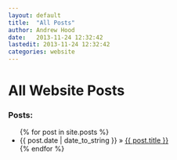 ```yaml
---
layout: default
title:  "All Posts"
author: Andrew Hood
date:   2013-11-24 12:32:42
lastedit: 2013-11-24 12:32:42
categories: website
---
```


All Website Posts
=================

<h3>Posts:</h3>
<ul class="posts">
	{% for post in site.posts %}
	<li><span>{{ post.date | date_to_string }}</span> &raquo; <a href="{{ post.url }}">{{ post.title }}</a></li>
	{% endfor %}
</ul>

